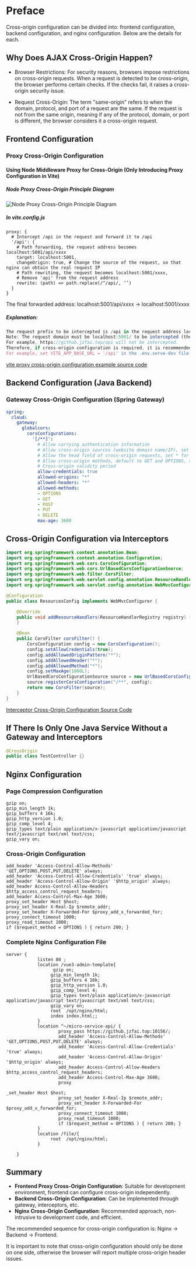 # Preface

Cross-origin configuration can be divided into: frontend configuration, backend configuration, and nginx configuration. Below are the details for each.

## Why Does AJAX Cross-Origin Happen?

- Browser Restrictions:
  For security reasons, browsers impose restrictions on cross-origin requests. When a request is detected to be cross-origin, the browser performs certain checks. If the checks fail, it raises a cross-origin security issue.

- Request Cross-Origin:
  The term "same-origin" refers to when the domain, protocol, and port of a request are the same. If the request is not from the same origin, meaning if any of the protocol, domain, or port is different, the browser considers it a cross-origin request.

## Frontend Configuration

### Proxy Cross-Origin Configuration

#### Using Node Middleware Proxy for Cross-Origin (Only Introducing Proxy Configuration in Vite)

##### Node Proxy Cross-Origin Principle Diagram

![Node Proxy Cross-Origin Principle Diagram](https://github.jzfai.top/file/vap-assets/1636428866625.png)

##### In vite.config.js

```shell
proxy: {
  # Intercept /api in the request and forward it to /api
  '/api': {
    # Path forwarding, the request address becomes localhost:5001/api/xxxx
    target: localhost:5001,
    changeOrigin: true, # Change the source of the request, so that nginx can obtain the real request IP
    # Path rewriting, the request becomes localhost:5001/xxxx,
    # Remove 'api' from the request address
    rewrite: (path) => path.replace(/^/api/, ‘’)
  }
}
```

The final forwarded address: localhost:5001/api/xxxx -> localhost:5001/xxxx

##### Explanation:

```javascript
The request prefix to be intercepted is /api in the request address localhost:5001/api.
Note: The request domain must be localhost:5001/ to be intercepted (the starting address of accessing the page locally). 
For example, https://github.jzfai.top/api will not be intercepted. 
Therefore, if cross-origin configuration is required, it is recommended to write the URL as: /api.
For example, set VITE_APP_BASE_URL = '/api' in the .env.serve-dev file.
```

[vite proxy cross-origin configuration example source code](https://gitee.com/jzfai/vue3-admin-template/blob/master/vite.config.js)

## Backend Configuration (Java Backend)

### Gateway Cross-Origin Configuration (Spring Gateway)

```yml
spring:
  cloud:
    gateway:
      globalcors:
        corsConfigurations:
          '[/**]':
            # Allow carrying authentication information
            # Allow cross-origin sources (website domain name/IP), set * for all
            # Allow the head field of cross-origin requests, set * for all
            # Allow cross-origin methods, default to GET and OPTIONS, set * for all
            # Cross-origin validity period
            allow-credentials: true
            allowed-origins: "*"
            allowed-headers: "*"
            allowed-methods:
            - OPTIONS
            - GET
            - POST
            - PUT
            - DELETE
            max-age: 3600
```

## Cross-Origin Configuration via Interceptors

```java
import org.springframework.context.annotation.Bean;
import org.springframework.context.annotation.Configuration;
import org.springframework.web.cors.CorsConfiguration;
import org.springframework.web.cors.UrlBasedCorsConfigurationSource;
import org.springframework.web.filter.CorsFilter;
import org.springframework.web.servlet.config.annotation.ResourceHandlerRegistry;
import org.springframework.web.servlet.config.annotation.WebMvcConfigurer;

@Configuration
public class ResourcesConfig implements WebMvcConfigurer {

    @Override
    public void addResourceHandlers(ResourceHandlerRegistry registry) {
    }

    @Bean
    public CorsFilter corsFilter() {
        CorsConfiguration config = new CorsConfiguration();
        config.setAllowCredentials(true);
        config.addAllowedOriginPattern("*");
        config.addAllowedHeader("*");
        config.addAllowedMethod("*");
        config.setMaxAge(1800L);
        UrlBasedCorsConfigurationSource source = new UrlBasedCorsConfigurationSource();
        source.registerCorsConfiguration("/**", config);
        return new CorsFilter(source);
    }
}
```

[Interceptor Cross-Origin Configuration Source Code](https://gitee.com/jzfai/micro-service-single/blob/master/hugo-framework/src/main/java/top/hugo/framework/config/ResourcesConfig.java)

## If There Is Only One Java Service Without a Gateway and Interceptors

```java
@CrossOrigin
public class TestController {}
```

## Nginx Configuration

### Page Compression Configuration

```shell
gzip on;
gzip_min_length 1k;
gzip_buffers 4 16k;
gzip_http_version 1.0;
gzip_comp_level 4;
gzip_types text/plain application/x-javascript application/javascript text/javascript text/xml text/css;
gzip_vary on;
```

### Cross-Origin Configuration

```shell
add_header 'Access-Control-Allow-Methods' 'GET,OPTIONS,POST,PUT,DELETE' always;
add_header 'Access-Control-Allow-Credentials' 'true' always;
add_header 'Access-Control-Allow-Origin' '$http_origin' always;
add_header Access-Control-Allow-Headers $http_access_control_request_headers;
add_header Access-Control-Max-Age 3600;
proxy_set_header Host $host;
proxy_set_header X-Real-Ip $remote_addr;
proxy_set_header X-Forwarded-For $proxy_add_x_forwarded_for;
proxy_connect_timeout 1000;
proxy_read_timeout 1000;
if ($request_method = OPTIONS ) { return 200; }
```

### Complete Nginx Configuration File

```shell
server {
            listen 80 ;
            location /vue3-admin-template{
                  gzip on;
                 gzip_min_length 1k;
                 gzip_buffers 4 16k;
                 gzip_http_version 1.0;
                 gzip_comp_level 4;
                 gzip_types text/plain application/x-javascript application/javascript text/javascript text/xml text/css;
                 gzip_vary on;
                 root  /opt/nginx/html;
                 index index.html;;
            }
            location ^~/micro-service-api/ {
                    proxy_pass https://github.jzfai.top:10156/;
                    add_header 'Access-Control-Allow-Methods' 'GET,OPTIONS,POST,PUT,DELETE' always;
                    add_header 'Access-Control-Allow-Credentials' 'true' always;
                    add_header 'Access-Control-Allow-Origin' '$http_origin' always;
                    add_header Access-Control-Allow-Headers $http_access_control_request_headers;
                    add_header Access-Control-Max-Age 3600;
                    proxy

_set_header Host $host;
                    proxy_set_header X-Real-Ip $remote_addr;
                    proxy_set_header X-Forwarded-For $proxy_add_x_forwarded_for;
                    proxy_connect_timeout 1000;
                    proxy_read_timeout 1000;
                    if ($request_method = OPTIONS ) { return 200; }
            }
            location /file/{
                 root  /opt/nginx/html;
            }

    }
```

## Summary

- **Frontend Proxy Cross-Origin Configuration**: Suitable for development environment, frontend can configure cross-origin independently.
- **Backend Cross-Origin Configuration**: Can be implemented through gateway, interceptors, etc.
- **Nginx Cross-Origin Configuration**: Recommended approach, non-intrusive to development code, and efficient.

The recommended sequence for cross-origin configuration is: Nginx -> Backend -> Frontend.

It is important to note that cross-origin configuration should only be done on one side, otherwise the browser will report multiple cross-origin header issues.
